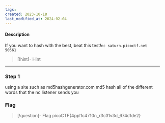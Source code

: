 ```yaml
---
tags: 
created: 2023-10-18
last_modified_at: 2024-02-04
---
```

#### Description

If you want to hash with the best, beat this test!`nc saturn.picoctf.net 50561`

> [!hint]- Hint
>

---

### Step 1
using a site such as md5hashgenerator.com md5 hash all of the different words that the nc listener sends you


### Flag
> [!question]- Flag
> picoCTF{4ppl1c4710n_r3c31v3d_674c1de2}







